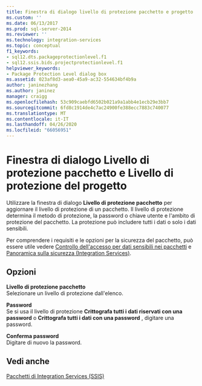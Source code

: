 ```yaml
---
title: Finestra di dialogo livello di protezione pacchetto e progetto | Microsoft Docs
ms.custom: ''
ms.date: 06/13/2017
ms.prod: sql-server-2014
ms.reviewer: ''
ms.technology: integration-services
ms.topic: conceptual
f1_keywords:
- sql12.dts.packageprotectionlevel.f1
- sql12.ssis.bids.projectprotectionlevel.f1
helpviewer_keywords:
- Package Protection Level dialog box
ms.assetid: 023af8d3-aea0-45a9-ac32-554634bf4b9a
author: janinezhang
ms.author: janinez
manager: craigg
ms.openlocfilehash: 53c909caebfd6502b021a9a1abb4e1ecb29e3bb7
ms.sourcegitcommit: 6fd8c1914de4c7ac24900fe388ecc7883c740077
ms.translationtype: MT
ms.contentlocale: it-IT
ms.lasthandoff: 04/26/2020
ms.locfileid: "66056951"
---
```

# <a name="package-and-project-protection-level-dialog-box"></a>Finestra di dialogo Livello di protezione pacchetto e Livello di protezione del progetto
  Utilizzare la finestra di dialogo **Livello di protezione pacchetto** per aggiornare il livello di protezione di un pacchetto. Il livello di protezione determina il metodo di protezione, la password o chiave utente e l'ambito di protezione del pacchetto. La protezione può includere tutti i dati o solo i dati sensibili.  
  
 Per comprendere i requisiti e le opzioni per la sicurezza del pacchetto, può essere utile vedere [Controllo dell'accesso per dati sensibili nei pacchetti](security/access-control-for-sensitive-data-in-packages.md) e [Panoramica sulla sicurezza &#40;Integration Services&#41;](security/security-overview-integration-services.md).  
  
## <a name="options"></a>Opzioni  
 **Livello di protezione pacchetto**  
 Selezionare un livello di protezione dall'elenco.  
  
 **Password**  
 Se si usa il livello di protezione **Crittografa tutti i dati riservati con una password** o **Crittografa tutti i dati con una password** , digitare una password.  
  
 **Conferma password**  
 Digitare di nuovo la password.  
  
## <a name="see-also"></a>Vedi anche  
 [Pacchetti di Integration Services &#40;SSIS&#41;](../../2014/integration-services/integration-services-ssis-packages.md)  
  
  
